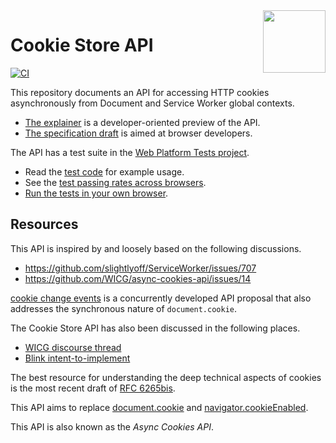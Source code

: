 <img src="https://wicg.github.io/cookie-store/logo-cookies.svg" height="100" align=right>

# Cookie Store API

[![CI](https://github.com/WICG/cookie-store/actions/workflows/auto-publish.yml/badge.svg)](https://github.com/WICG/cookie-store/actions/workflows/auto-publish.yml)

This repository documents an API for accessing HTTP cookies asynchronously from
Document and Service Worker global contexts.

* [The explainer](explainer.md) is a developer-oriented preview of the API.
* [The specification draft](https://wicg.github.io/cookie-store/) is aimed at
  browser developers.

The API has a test suite in the
[Web Platform Tests project](https://web-platform-tests.org/).

* Read the
  [test code](https://github.com/w3c/web-platform-tests/tree/master/cookie-store)
  for example usage.
* See the [test passing rates across browsers](https://wpt.fyi/cookie-store/).
* [Run the tests in your own browser](https://w3c-test.org/cookie-store/).


## Resources

This API is inspired by and loosely based on the following discussions.

* https://github.com/slightlyoff/ServiceWorker/issues/707
* https://github.com/WICG/async-cookies-api/issues/14

[cookie change events](https://github.com/patrickkettner/cookie-change-events)
is a concurrently developed API proposal that also addresses the synchronous
nature of `document.cookie`.

The Cookie Store API has also been discussed in the following places.

* [WICG discourse thread](https://discourse.wicg.io/t/rfc-proposal-for-an-asynchronous-cookies-api/1652)
* [Blink intent-to-implement](https://groups.google.com/a/chromium.org/d/msg/blink-dev/gU-tSdjR4rA/hAYgmxiHCAAJ)

The best resource for understanding the deep technical aspects of cookies is
the most recent draft of
[RFC 6265bis](https://tools.ietf.org/html/draft-ietf-httpbis-rfc6265bis-03).

This API aims to replace
[document.cookie](https://www.w3.org/TR/html/dom.html#dom-document-cookie)
and
[navigator.cookieEnabled](https://www.w3.org/TR/html/webappapis.html#cookies).

This API is also known as the *Async Cookies API*.
